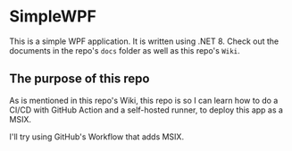 # SimpleWPF

This is a simple WPF application. It is written using .NET 8. Check out the documents in the repo's `docs` folder as well as this repo's `Wiki`.

## The purpose of this repo

As is mentioned in this repo's Wiki, this repo is so I can learn how to do a CI/CD with GitHub Action and a self-hosted runner, to deploy this app as a MSIX.

I'll try using GitHub's Workflow that adds MSIX.